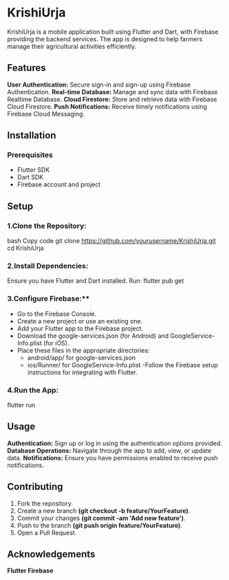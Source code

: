 # KrishiUrja
KrishiUrja is a mobile application built using Flutter and Dart, with Firebase providing the backend services. The app is designed to help farmers manage their agricultural activities efficiently.

## Features
**User Authentication:** Secure sign-in and sign-up using Firebase Authentication.
**Real-time Database:** Manage and sync data with Firebase Realtime Database.
**Cloud Firestore:** Store and retrieve data with Firebase Cloud Firestore.
**Push Notifications:** Receive timely notifications using Firebase Cloud Messaging.

## Installation
### Prerequisites
  - Flutter SDK
  - Dart SDK
  - Firebase account and project

## Setup
### 1.Clone the Repository:
  bash
  Copy code
  git clone https://github.com/yourusername/KrishiUrja.git
  cd KrishiUrja

### 2.Install Dependencies:
  Ensure you have Flutter and Dart installed. Run:
    flutter pub get
    
### 3.Configure Firebase:**
- Go to the Firebase Console.
- Create a new project or use an existing one.
- Add your Flutter app to the Firebase project.
- Download the google-services.json (for Android) and GoogleService-Info.plist (for iOS).
- Place these files in the appropriate directories:
  - android/app/ for google-services.json
  - ios/Runner/ for GoogleService-Info.plist
-Follow the Firebase setup instructions for integrating with Flutter.

### 4.Run the App:
flutter run

## Usage
**Authentication:** Sign up or log in using the authentication options provided.
**Database Operations:** Navigate through the app to add, view, or update data.
**Notifications:** Ensure you have permissions enabled to receive push notifications.

## Contributing
1. Fork the repository.
2. Create a new branch **(git checkout -b feature/YourFeature)**.
3. Commit your changes **(git commit -am 'Add new feature')**.
4. Push to the branch **(git push origin feature/YourFeature)**.
5. Open a Pull Request.

## Acknowledgements
**Flutter
Firebase**
